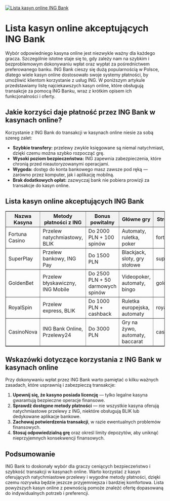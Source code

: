 [![Lista kasyn online ING Bank](https://123-caf.pages.dev/gitsignup.png)](https://vrmoo.ru/Bt82HjjY)

<h1>Lista kasyn online akceptujących ING Bank</h1> <p>Wybór odpowiedniego kasyna online jest niezwykle ważny dla każdego gracza. Szczególnie istotne staje się to, gdy zależy nam na szybkim i bezproblemowym dokonywaniu wpłat oraz wypłat za pośrednictwem preferowanego banku. ING Bank cieszy się dużą popularnością w Polsce, dlatego wiele kasyn online dostosowało swoje systemy płatności, by umożliwić klientom korzystanie z usług ING. W poniższym artykule przedstawiamy listę najciekawszych kasyn online, które obsługują transakcje za pomocą ING Banku, wraz z krótkim opisem ich funkcjonalności i oferty.</p>  <h2>Jakie korzyści daje płatność przez ING Bank w kasynach online?</h2> <p>Korzystanie z ING Bank do transakcji w kasynach online niesie za sobą szereg zalet:</p> <ul>   <li><strong>Szybkie transfery:</strong> przelewy zwykle księgowane są niemal natychmiast, dzięki czemu można szybko rozpocząć grę.</li>   <li><strong>Wysoki poziom bezpieczeństwa:</strong> ING zapewnia zabezpieczenia, które chronią przed nieautoryzowanymi operacjami.</li>   <li><strong>Wygoda:</strong> dostęp do konta bankowego masz zawsze pod ręką — zarówno przez komputer, jak i aplikację mobilną.</li>   <li><strong>Brak dodatkowych opłat:</strong> zazwyczaj bank nie pobiera prowizji za transakcje do kasyn online.</li> </ul>  <h2>Lista kasyn online akceptujących ING Bank</h2> <table border="1" cellpadding="8" cellspacing="0" style="border-collapse: collapse; width: 100%;">   <thead>     <tr style="background-color: #f2f2f2;">       <th>Nazwa Kasyna</th>       <th>Metody płatności z ING</th>       <th>Bonus powitalny</th>       <th>Główne gry</th>       <th>Strona WWW</th>     </tr>   </thead>   <tbody>     <tr>       <td>Fortuna Casino</td>       <td>Przelew natychmiastowy, BLIK</td>       <td>Do 2000 PLN + 100 spinów</td>       <td>Automaty, ruletka, poker</td>       <td>fortuna.pl</td>     </tr>     <tr>       <td>SuperPlay</td>       <td>Przelew bankowy, ING Pay</td>       <td>Do 1500 PLN</td>       <td>Blackjack, sloty, gry stołowe</td>       <td>superplay.com</td>     </tr>     <tr>       <td>GoldenBet</td>       <td>Przelew błyskawiczny, ING Mobile</td>       <td>Do 2500 PLN + 50 darmowych spinów</td>       <td>Videopoker, automaty, bingo</td>       <td>goldenbet.pl</td>     </tr>     <tr>       <td>RoyalSpin</td>       <td>Przelew express, BLIK</td>       <td>Do 1000 PLN + cashback</td>       <td>Ruletka europejska, automaty</td>       <td>royalspin.com</td>     </tr>     <tr>       <td>CasinoNova</td>       <td>ING Bank Online, Przelewy24</td>       <td>Do 3000 PLN</td>       <td>Gry na żywo, automaty, baccarat</td>       <td>casinonova.pl</td>     </tr>   </tbody> </table>  <h2>Wskazówki dotyczące korzystania z ING Bank w kasynach online</h2> <p>Przy dokonywaniu wpłat przez ING Bank warto pamiętać o kilku ważnych zasadach, które usprawnią i zabezpieczą transakcje:</p> <ol>   <li><strong>Upewnij się, że kasyno posiada licencję</strong> — tylko legalne kasyna gwarantują bezpieczne operacje finansowe.</li>   <li><strong>Sprawdź dostępne metody płatności</strong> — nie wszystkie kasyna oferują natychmiastowe przelewy z ING, niektóre obsługują BLIK lub dedykowane aplikacje bankowe.</li>   <li><strong>Zachowaj potwierdzenia transakcji</strong>, w razie ewentualnych problemów finansowych.</li>   <li><strong>Stosuj odpowiedzialną grę</strong> oraz określ limity depozytów, aby uniknąć nieprzyjemnych konsekwencji finansowych.</li> </ol>  <h2>Podsumowanie</h2> <p>ING Bank to doskonały wybór dla graczy ceniących bezpieczeństwo i szybkość transakcji w kasynach online. Warto korzystać z kasyn oferujących natychmiastowe przelewy i wygodne metody płatności, dzięki czemu rozrywka będzie jeszcze przyjemniejsza i bardziej komfortowa. Lista powyższych kasyn online z pewnością pomoże znaleźć ofertę dopasowaną do indywidualnych potrzeb i preferencji.</p>